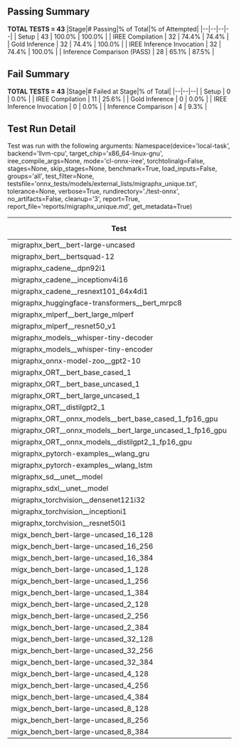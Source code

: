 ## Passing Summary

**TOTAL TESTS = 43**
|Stage|# Passing|% of Total|% of Attempted|
|--|--|--|--|
| Setup | 43 | 100.0% | 100.0% |
| IREE Compilation | 32 | 74.4% | 74.4% |
| Gold Inference | 32 | 74.4% | 100.0% |
| IREE Inference Invocation | 32 | 74.4% | 100.0% |
| Inference Comparison (PASS) | 28 | 65.1% | 87.5% |
## Fail Summary

**TOTAL TESTS = 43**
|Stage|# Failed at Stage|% of Total|
|--|--|--|
| Setup | 0 | 0.0% |
| IREE Compilation | 11 | 25.6% |
| Gold Inference | 0 | 0.0% |
| IREE Inference Invocation | 0 | 0.0% |
| Inference Comparison | 4 | 9.3% |
## Test Run Detail
Test was run with the following arguments:
Namespace(device='local-task', backend='llvm-cpu', target_chip='x86_64-linux-gnu', iree_compile_args=None, mode='cl-onnx-iree', torchtolinalg=False, stages=None, skip_stages=None, benchmark=True, load_inputs=False, groups='all', test_filter=None, testsfile='onnx_tests/models/external_lists/migraphx_unique.txt', tolerance=None, verbose=True, rundirectory='./test-onnx', no_artifacts=False, cleanup='3', report=True, report_file='reports/migraphx_unique.md', get_metadata=True)

| Test | Exit Status | Mean Benchmark Time (ms) | Notes |
|--|--|--|--|
| migraphx_bert__bert-large-uncased | PASS | 374.191138582925 | |
| migraphx_bert__bertsquad-12 | compilation | None | |
| migraphx_cadene__dpn92i1 | PASS | 165.0453353455911 | |
| migraphx_cadene__inceptionv4i16 | PASS | 5525.524958657722 | |
| migraphx_cadene__resnext101_64x4di1 | PASS | 315.70748394976056 | |
| migraphx_huggingface-transformers__bert_mrpc8 | PASS | 407.95704287787277 | |
| migraphx_mlperf__bert_large_mlperf | Numerics | 424.17636963849264 | |
| migraphx_mlperf__resnet50_v1 | PASS | 92.84424121003774 | |
| migraphx_models__whisper-tiny-decoder | PASS | 63.063750560912816 | |
| migraphx_models__whisper-tiny-encoder | Numerics | 234.46798521197502 | |
| migraphx_onnx-model-zoo__gpt2-10 | compilation | None | |
| migraphx_ORT__bert_base_cased_1 | compilation | None | |
| migraphx_ORT__bert_base_uncased_1 | compilation | None | |
| migraphx_ORT__bert_large_uncased_1 | compilation | None | |
| migraphx_ORT__distilgpt2_1 | compilation | None | |
| migraphx_ORT__onnx_models__bert_base_cased_1_fp16_gpu | compilation | None | |
| migraphx_ORT__onnx_models__bert_large_uncased_1_fp16_gpu | compilation | None | |
| migraphx_ORT__onnx_models__distilgpt2_1_fp16_gpu | compilation | None | |
| migraphx_pytorch-examples__wlang_gru | PASS | 58.70622825912303 | |
| migraphx_pytorch-examples__wlang_lstm | PASS | 18.050237517934615 | |
| migraphx_sd__unet__model | import_model | None | |
| migraphx_sdxl__unet__model | import_model | None | |
| migraphx_torchvision__densenet121i32 | PASS | 1531.118920383354 | |
| migraphx_torchvision__inceptioni1 | PASS | 657.2784741098682 | |
| migraphx_torchvision__resnet50i1 | PASS | 84.98467947356403 | |
| migx_bench_bert-large-uncased_16_128 | PASS | 1666.7913763473432 | |
| migx_bench_bert-large-uncased_16_256 | PASS | 5370.140782557428 | |
| migx_bench_bert-large-uncased_16_384 | Numerics | 9241.392497904599 | |
| migx_bench_bert-large-uncased_1_128 | PASS | 146.19891289621592 | |
| migx_bench_bert-large-uncased_1_256 | PASS | 250.71103498339653 | |
| migx_bench_bert-large-uncased_1_384 | PASS | 360.2738211241861 | |
| migx_bench_bert-large-uncased_2_128 | PASS | 242.72797018703486 | |
| migx_bench_bert-large-uncased_2_256 | PASS | 428.46716940402985 | |
| migx_bench_bert-large-uncased_2_384 | PASS | 658.7927456324298 | |
| migx_bench_bert-large-uncased_32_128 | PASS | 5005.338681240876 | |
| migx_bench_bert-large-uncased_32_256 | PASS | 13432.31287288169 | |
| migx_bench_bert-large-uncased_32_384 | Numerics | 24134.667869967718 | |
| migx_bench_bert-large-uncased_4_128 | PASS | 406.3380944232146 | |
| migx_bench_bert-large-uncased_4_256 | PASS | 823.8542449350158 | |
| migx_bench_bert-large-uncased_4_384 | PASS | 1232.7231643721461 | |
| migx_bench_bert-large-uncased_8_128 | PASS | 748.5427847132087 | |
| migx_bench_bert-large-uncased_8_256 | PASS | 1650.4859862228234 | |
| migx_bench_bert-large-uncased_8_384 | PASS | 3426.2680591394505 | |
